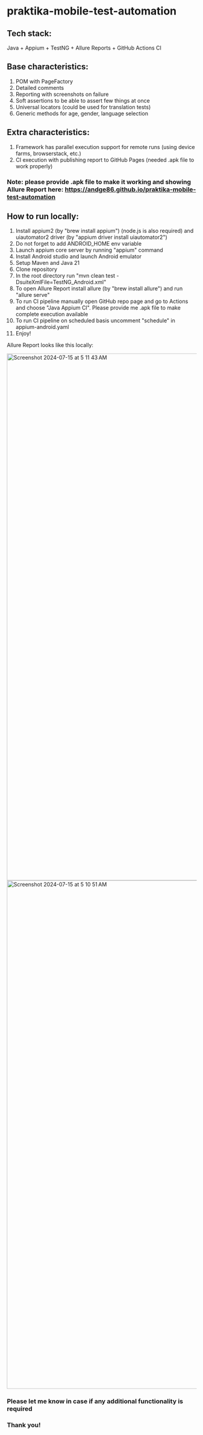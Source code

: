# praktika-mobile-test-automation

## Tech stack:
Java + Appium + TestNG + Allure Reports + GitHub Actions CI

## Base characteristics:
1. POM with PageFactory
2. Detailed comments
3. Reporting with screenshots on failure
4. Soft assertions to be able to assert few things at once
5. Universal locators (could be used for translation tests)
6. Generic methods for age, gender, language selection

## Extra characteristics:
1. Framework has parallel execution support for remote runs (using device farms, browserstack, etc.)
2. CI execution with publishing report to GitHub Pages (needed .apk file to work properly)

### Note: please provide .apk file to make it working and showing Allure Report here: https://andge86.github.io/praktika-mobile-test-automation

## How to run locally:
1. Install appium2 (by "brew install appium") (node.js is also required) and uiautomator2 driver (by "appium driver install uiautomator2")
2. Do not forget to add ANDROID_HOME env variable
3. Launch appium core server by running "appium" command
4. Install Android studio and launch Android emulator
5. Setup Maven and Java 21
6. Clone repository
7. In the root directory run "mvn clean test -DsuiteXmlFile=TestNG_Android.xml"
8. To open Allure Report install allure (by "brew install allure") and run "allure serve"
9. To run CI pipeline manually open GitHub repo page and go to Actions and choose "Java Appium CI". Please provide me .apk file to make complete execution available
10. To run CI pipeline on scheduled basis uncomment "schedule" in appium-android.yaml
11. Enjoy!

Allure Report looks like this locally:

<img width="1397" alt="Screenshot 2024-07-15 at 5 11 43 AM" src="https://github.com/user-attachments/assets/8ad44845-7e36-4430-8a5a-c2e8ace377d3">
<img width="1348" alt="Screenshot 2024-07-15 at 5 10 51 AM" src="https://github.com/user-attachments/assets/94bd7259-b8a1-455c-9347-e841515b65f9">


    

### Please let me know in case if any additional functionality is required
### Thank you!



